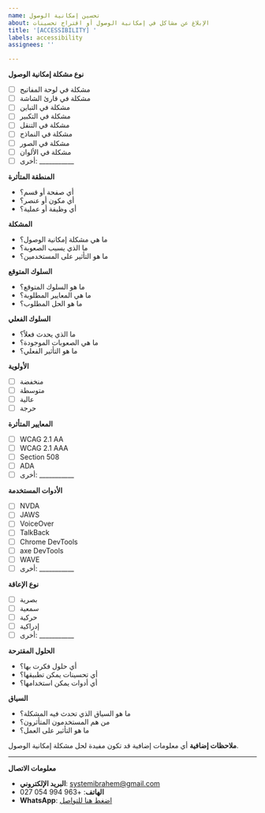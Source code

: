 ```yaml
---
name: تحسين إمكانية الوصول
about: الإبلاغ عن مشاكل في إمكانية الوصول أو اقتراح تحسينات
title: '[ACCESSIBILITY] '
labels: accessibility
assignees: ''

---
```


**نوع مشكلة إمكانية الوصول**
- [ ] مشكلة في لوحة المفاتيح
- [ ] مشكلة في قارئ الشاشة
- [ ] مشكلة في التباين
- [ ] مشكلة في التكبير
- [ ] مشكلة في التنقل
- [ ] مشكلة في النماذج
- [ ] مشكلة في الصور
- [ ] مشكلة في الألوان
- [ ] أخرى: ___________

**المنطقة المتأثرة**
- أي صفحة أو قسم؟
- أي مكون أو عنصر؟
- أي وظيفة أو عملية؟

**المشكلة**
- ما هي مشكلة إمكانية الوصول؟
- ما الذي يسبب الصعوبة؟
- ما هو التأثير على المستخدمين؟

**السلوك المتوقع**
- ما هو السلوك المتوقع؟
- ما هي المعايير المطلوبة؟
- ما هو الحل المطلوب؟

**السلوك الفعلي**
- ما الذي يحدث فعلاً؟
- ما هي الصعوبات الموجودة؟
- ما هو التأثير الفعلي؟

**الأولوية**
- [ ] منخفضة
- [ ] متوسطة
- [ ] عالية
- [ ] حرجة

**المعايير المتأثرة**
- [ ] WCAG 2.1 AA
- [ ] WCAG 2.1 AAA
- [ ] Section 508
- [ ] ADA
- [ ] أخرى: ___________

**الأدوات المستخدمة**
- [ ] NVDA
- [ ] JAWS
- [ ] VoiceOver
- [ ] TalkBack
- [ ] Chrome DevTools
- [ ] axe DevTools
- [ ] WAVE
- [ ] أخرى: ___________

**نوع الإعاقة**
- [ ] بصرية
- [ ] سمعية
- [ ] حركية
- [ ] إدراكية
- [ ] أخرى: ___________

**الحلول المقترحة**
- أي حلول فكرت بها؟
- أي تحسينات يمكن تطبيقها؟
- أي أدوات يمكن استخدامها؟

**السياق**
- ما هو السياق الذي تحدث فيه المشكلة؟
- من هم المستخدمون المتأثرون؟
- ما هو التأثير على العمل؟

**ملاحظات إضافية**
أي معلومات إضافية قد تكون مفيدة لحل مشكلة إمكانية الوصول.

---

**معلومات الاتصال**
- **البريد الإلكتروني**: systemibrahem@gmail.com
- **الهاتف**: +963 994 054 027
- **WhatsApp**: [اضغط هنا للتواصل](https://wa.me/963994054027)
